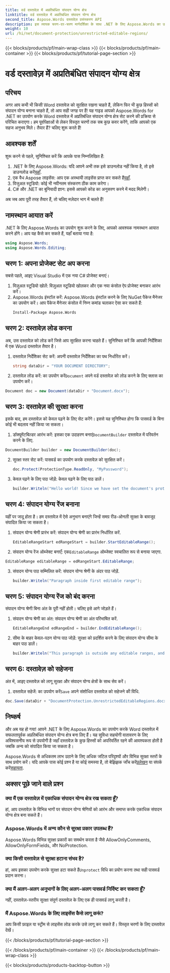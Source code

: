 ```yaml
---
title: वर्ड दस्तावेज़ में अप्रतिबंधित संपादन योग्य क्षेत्र
linktitle: वर्ड दस्तावेज़ में अप्रतिबंधित संपादन योग्य क्षेत्र
second_title: Aspose.Words दस्तावेज़ प्रसंस्करण API
description: इस व्यापक चरण-दर-चरण मार्गदर्शिका के साथ .NET के लिए Aspose.Words का उपयोग करके Word दस्तावेज़ में अप्रतिबंधित संपादन योग्य क्षेत्र बनाना सीखें।
weight: 10
url: /hi/net/document-protection/unrestricted-editable-regions/
---
```


{{< blocks/products/pf/main-wrap-class >}}
{{< blocks/products/pf/main-container >}}
{{< blocks/products/pf/tutorial-page-section >}}

# वर्ड दस्तावेज़ में अप्रतिबंधित संपादन योग्य क्षेत्र

## परिचय

अगर आप कभी भी किसी Word दस्तावेज़ को सुरक्षित रखना चाहते हैं, लेकिन फिर भी कुछ हिस्सों को संपादन योग्य बनाना चाहते हैं, तो आप सही जगह पर हैं! यह गाइड आपको Aspose.Words for .NET का उपयोग करके Word दस्तावेज़ में अप्रतिबंधित संपादन योग्य क्षेत्र सेट करने की प्रक्रिया से परिचित कराएगा। हम पूर्वापेक्षाओं से लेकर विस्तृत चरणों तक सब कुछ कवर करेंगे, ताकि आपको एक सहज अनुभव मिले। तैयार हैं? चलिए शुरू करते हैं!

## आवश्यक शर्तें

शुरू करने से पहले, सुनिश्चित करें कि आपके पास निम्नलिखित हैं:

1.  .NET के लिए Aspose.Words: यदि आपने अभी तक इसे डाउनलोड नहीं किया है, तो इसे डाउनलोड करें[यहाँ](https://releases.aspose.com/words/net/).
2. एक वैध Aspose लाइसेंस: आप एक अस्थायी लाइसेंस प्राप्त कर सकते हैं[यहाँ](https://purchase.aspose.com/temporary-license/).
3. विजुअल स्टूडियो: कोई भी नवीनतम संस्करण ठीक काम करेगा।
4. C# और .NET का बुनियादी ज्ञान: इससे आपको कोड का अनुसरण करने में मदद मिलेगी।

अब जब आप पूरी तरह तैयार हैं, तो चलिए मज़ेदार भाग में चलते हैं!

## नामस्थान आयात करें

.NET के लिए Aspose.Words का उपयोग शुरू करने के लिए, आपको आवश्यक नामस्थान आयात करने होंगे। आप यह कैसे कर सकते हैं, यहाँ बताया गया है:

```csharp
using Aspose.Words;
using Aspose.Words.Editing;
```

## चरण 1: अपना प्रोजेक्ट सेट अप करना

सबसे पहले, आइए Visual Studio में एक नया C# प्रोजेक्ट बनाएं।

1. विज़ुअल स्टूडियो खोलें: विज़ुअल स्टूडियो खोलकर और एक नया कंसोल ऐप प्रोजेक्ट बनाकर आरंभ करें।
2. Aspose.Words इंस्टॉल करें: Aspose.Words इंस्टॉल करने के लिए NuGet पैकेज मैनेजर का उपयोग करें। आप पैकेज मैनेजर कंसोल में निम्न कमांड चलाकर ऐसा कर सकते हैं:
   ```sh
   Install-Package Aspose.Words
   ```

## चरण 2: दस्तावेज़ लोड करना

अब, उस दस्तावेज़ को लोड करें जिसे आप सुरक्षित करना चाहते हैं। सुनिश्चित करें कि आपकी निर्देशिका में एक Word दस्तावेज़ तैयार है।

1. दस्तावेज़ निर्देशिका सेट करें: अपनी दस्तावेज़ निर्देशिका का पथ निर्धारित करें।
   ```csharp
   string dataDir = "YOUR DOCUMENT DIRECTORY";
   ```
2.  दस्तावेज़ लोड करें: का उपयोग करें`Document` अपने वर्ड दस्तावेज़ को लोड करने के लिए क्लास का उपयोग करें।
   ```csharp
   Document doc = new Document(dataDir + "Document.docx");
   ```

## चरण 3: दस्तावेज़ की सुरक्षा करना

इसके बाद, हम दस्तावेज़ को केवल पढ़ने के लिए सेट करेंगे। इससे यह सुनिश्चित होगा कि पासवर्ड के बिना कोई भी बदलाव नहीं किया जा सकता।

1.  डॉक्यूमेंटबिल्डर आरंभ करें: इसका एक उदाहरण बनाएं`DocumentBuilder` दस्तावेज़ में परिवर्तन करने के लिए.
   ```csharp
   DocumentBuilder builder = new DocumentBuilder(doc);
   ```
2. सुरक्षा स्तर सेट करें: पासवर्ड का उपयोग करके दस्तावेज़ को सुरक्षित करें।
   ```csharp
   doc.Protect(ProtectionType.ReadOnly, "MyPassword");
   ```
3. केवल पढ़ने के लिए पाठ जोड़ें: केवल पढ़ने के लिए पाठ डालें।
   ```csharp
   builder.Writeln("Hello world! Since we have set the document's protection level to read-only, we cannot edit this paragraph without the password.");
   ```

## चरण 4: संपादन योग्य रेंज बनाना

यहीं पर जादू होता है। हम दस्तावेज़ में ऐसे अनुभाग बनाएंगे जिन्हें समग्र रीड-ओनली सुरक्षा के बावजूद संपादित किया जा सकता है।

1. संपादन योग्य श्रेणी प्रारंभ करें: संपादन योग्य श्रेणी का प्रारंभ निर्धारित करें.
   ```csharp
   EditableRangeStart edRangeStart = builder.StartEditableRange();
   ```
2.  संपादन योग्य रेंज ऑब्जेक्ट बनाएँ: एक`EditableRange` ऑब्जेक्ट स्वचालित रूप से बनाया जाएगा.
   ```csharp
   EditableRange editableRange = edRangeStart.EditableRange;
   ```
3. संपादन योग्य पाठ सम्मिलित करें: संपादन योग्य श्रेणी के अंदर पाठ जोड़ें.
   ```csharp
   builder.Writeln("Paragraph inside first editable range");
   ```

## चरण 5: संपादन योग्य रेंज को बंद करना

संपादन योग्य श्रेणी बिना अंत के पूरी नहीं होती। चलिए इसे आगे जोड़ते हैं।

1. संपादन योग्य श्रेणी का अंत: संपादन योग्य श्रेणी का अंत परिभाषित करें.
   ```csharp
   EditableRangeEnd edRangeEnd = builder.EndEditableRange();
   ```
2. सीमा के बाहर केवल-पठन योग्य पाठ जोड़ें: सुरक्षा को प्रदर्शित करने के लिए संपादन योग्य सीमा के बाहर पाठ डालें।
   ```csharp
   builder.Writeln("This paragraph is outside any editable ranges, and cannot be edited.");
   ```

## चरण 6: दस्तावेज़ को सहेजना

अंत में, आइए दस्तावेज़ को लागू सुरक्षा और संपादन योग्य क्षेत्रों के साथ सेव करें।

1.  दस्तावेज़ सहेजें: का उपयोग करें`Save` अपने संशोधित दस्तावेज़ को सहेजने की विधि.
   ```csharp
   doc.Save(dataDir + "DocumentProtection.UnrestrictedEditableRegions.docx");
   ```

## निष्कर्ष

और अब यह हो गया! आपने .NET के लिए Aspose.Words का उपयोग करके Word दस्तावेज़ में सफलतापूर्वक अप्रतिबंधित संपादन योग्य क्षेत्र बना लिए हैं। यह सुविधा सहयोगी वातावरण के लिए अविश्वसनीय रूप से उपयोगी है जहाँ दस्तावेज़ के कुछ हिस्सों को अपरिवर्तित रहने की आवश्यकता होती है जबकि अन्य को संपादित किया जा सकता है। 

 Aspose.Words से अधिकतम लाभ उठाने के लिए अधिक जटिल परिदृश्यों और विभिन्न सुरक्षा स्तरों के साथ प्रयोग करें। यदि आपके पास कोई प्रश्न है या कोई समस्या है, तो बेझिझक जाँच करें[प्रलेखन](https://reference.aspose.com/words/net/) या संपर्क करें[सहायता](https://forum.aspose.com/c/words/8).

## अक्सर पूछे जाने वाले प्रश्न

### क्या मैं एक दस्तावेज़ में एकाधिक संपादन योग्य क्षेत्र रख सकता हूँ?
हां, आप दस्तावेज़ के विभिन्न भागों पर संपादन योग्य श्रेणियों को आरंभ और समाप्त करके एकाधिक संपादन योग्य क्षेत्र बना सकते हैं।

### Aspose.Words में अन्य कौन से सुरक्षा प्रकार उपलब्ध हैं?
Aspose.Words विभिन्न सुरक्षा प्रकारों का समर्थन करता है जैसे AllowOnlyComments, AllowOnlyFormFields, और NoProtection.

### क्या किसी दस्तावेज़ से सुरक्षा हटाना संभव है?
 हां, आप इसका उपयोग करके सुरक्षा हटा सकते हैं`Unprotect` विधि का प्रयोग करना तथा सही पासवर्ड प्रदान करना।

### क्या मैं अलग-अलग अनुभागों के लिए अलग-अलग पासवर्ड निर्दिष्ट कर सकता हूँ?
नहीं, दस्तावेज़-स्तरीय सुरक्षा संपूर्ण दस्तावेज़ के लिए एक ही पासवर्ड लागू करती है।

### मैं Aspose.Words के लिए लाइसेंस कैसे लागू करूं?
आप किसी फ़ाइल या स्ट्रीम से लाइसेंस लोड करके उसे लागू कर सकते हैं। विस्तृत चरणों के लिए दस्तावेज़ देखें।

{{< /blocks/products/pf/tutorial-page-section >}}

{{< /blocks/products/pf/main-container >}}
{{< /blocks/products/pf/main-wrap-class >}}

{{< blocks/products/products-backtop-button >}}
